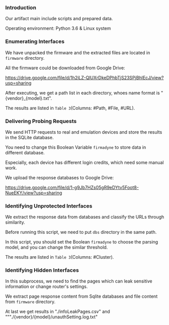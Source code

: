 ### Introduction

Our artifact main include scripts and prepared data.

Operating environment: Python 3.6 & Linux system

### Enumerating Interfaces

We have unpacked the firmware and the extracted files are located in `firmware` directory.

All the firmware could be downloaded from Google Drive:

https://drive.google.com/file/d/1h2iLZ-QlUXrDkeDPhbTjS23SPjBhlEcJ/view?usp=sharing

After executing, we get a path list in each directory, whoes name format is "{vendor}_{model}.txt".

The results are listed in `Table 3`(Columns: #Path, #File, #URL).

### Delivering Probing Requests

We send HTTP requests to real and emulation devices and store the results in the SQLite database.

You need to change this Boolean Variable `firmadyne` to store data in different database.

Especially, each device has different login credits, which need some manual work.

We upload the response databases to Google Drive:

https://drive.google.com/file/d/1-g9Jb7HZs05gR9eDYtv5Foot8-NueEKY/view?usp=sharing

### Identifying Unprotected Interfaces

We extract the response data from databases and classify the URLs through similarity.

Before running this script, we need to put `dbs` directory in the same path.

In this script, you should set the Boolean `firmadyne` to choose the parsing model, and you can change the similar threshold.

The results are listed in `Table 3`(Columns: #Cluster).

### Identifying Hidden Interfaces

In this subprocess, we need to find the pages which can leak sensitive information or change router's settings.

We extract page response content from Sqlite databases and file content from `firmware` directory.

At last we get results in "./infoLeakPages.csv" and """./{vendor}/{model}/unauthSetting.log.txt"

